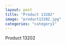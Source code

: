 ```yaml
---
layout: post
title: "Product 13202"
image: "product13202.jpg"
categories: "category1"
---
```

Product 13202

